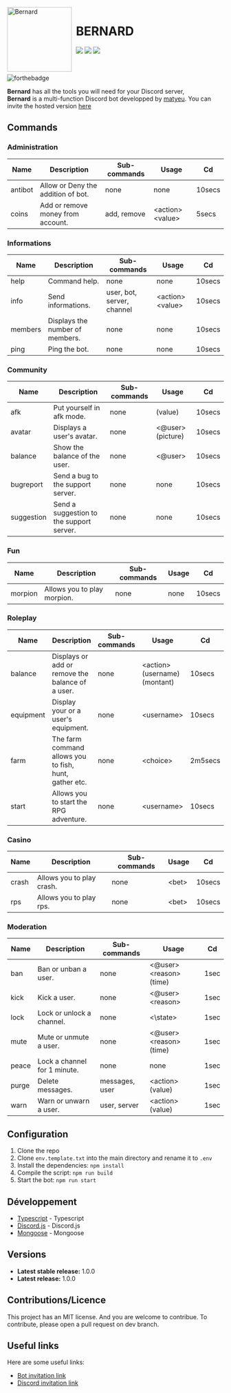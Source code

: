 <img width="150" height="150" align="left" style="float: left; margin: 0 10px 0 0;" alt="Bernard" src="https://cdn.discordapp.com/attachments/937724360725254154/983073875434831872/IMG_1553.JPG">

# BERNARD

[![](https://img.shields.io/discord/983056621716512910.svg?logo=discord&colorB=7289DA)](https://discord.gg/xNSKAkrPUg)
[![](https://img.shields.io/badge/discord.js-v13.0.0-blue.svg?logo=npm)](https://discord.js.org/)
[![](https://img.shields.io/badge/nodejs-16.6.0-green.svg)](https://www.nodejs.org)


<br>

![forthebadge](http://forthebadge.com/images/badges/built-with-love.svg)

**Bernard** has all the tools you will need for your Discord server,<br>
**Bernard** is a multi-function Discord bot developped by [matyeu](https://discord.com/users/916444775861850175). You can invite the hosted version [here](https://discord.com/api/oauth2/authorize?client_id=983074050010144819&permissions=8&scope=bot%20applications.commands)

## Commands

### Administration

| Name          | Description                              | Sub-commands   | Usage                 | Cd     |
| ------------- | ---------------------------------------- | -------------- | --------------------- | ------ |
| antibot       | Allow or Deny the addition of bot.       | none           | none                  | 10secs |
| coins         | Add or remove money from account.        | add, remove    | \<action> \<value>    | 5secs  |

### Informations

| Name          | Description                          | Sub-commands                | Usage                 | Cd     |
| ------------- | ------------------------------------ | --------------------------- | --------------------- | ------ |
| help          | Command help.                        | none                        | none                  | 10secs |
| info          | Send informations.                   | user, bot, server, channel  | \<action> \<value>    | 10secs |
| members       | Displays the number of members.      | none                        | none                  | 10secs |
| ping          | Ping the bot.                        | none                        | none                  | 10secs |

### Community

| Name          | Description                              | Sub-commands   | Usage                 | Cd     |
| ------------- | ---------------------------------------- | -------------- | --------------------- | ------ |
| afk           | Put yourself in afk mode.                | none           | (value)               | 10secs |
| avatar        | Displays a user's avatar.                | none           | <@user> (picture)     | 10secs |
| balance       | Show the balance of the user.            | none           | <@user>               | 10secs |
| bugreport     | Send a bug to the support server.        | none           | none                  | 10secs |
| suggestion    | Send a suggestion to the support server. | none           | none                  | 10secs |
### Fun

| Name          | Description                              | Sub-commands   | Usage                 | Cd     |
| ------------- | ---------------------------------------- | -------------- | --------------------- | ------ |
| morpion       | Allows you to play morpion.                | none         | none                  | 10secs |

### Roleplay
| Name          | Description                                               | Sub-commands   | Usage                           | Cd      |
| ------------- | --------------------------------------------------------- | -------------- | ------------------------------- | ------- |
| balance       | Displays or add or remove the balance of a user.          | none           | \<action> (username) (montant)  | 10secs  |
| equipment     | Display your or a user's equipment.                       | none           | \<username>                     | 10secs  |
| farm          | The farm command allows you to fish, hunt, gather etc.    | none           | \<choice>                       | 2m5secs |
| start         | Allows you to start the RPG adventure.                    | none           | \<username>                     | 10secs  |

### Casino
| Name          | Description                              | Sub-commands   | Usage                 | Cd     |
| ------------- | ---------------------------------------- | -------------- | --------------------- | ------ |
| crash         | Allows you to play crash.                | none           | \<bet>                | 10secs |
| rps           | Allows you to play rps.                  | none           | \<bet>                | 10secs |

### Moderation

| Name          | Description                      | Sub-commands     | Usage                    | Cd     |
| ------------- | -------------------------------- | ---------------- | ------------------------ | ------ |
| ban           | Ban or unban a user.             |none              | <@user> \<reason> (time) | 1sec   |
| kick          | Kick a user.                     |none              | <@user> \<reason>        | 1sec   |
| lock          | Lock or unlock a channel.        |none              | <\state>                 | 1sec   |
| mute          | Mute or unmute a user.           |none              | <@user> \<reason> (time) | 1sec   |
| peace         | Lock a channel for 1 minute.     |none              | none                     | 1sec   |
| purge         | Delete messages.                 |messages, user    | \<action> (value)        | 1sec   |
| warn          | Warn or unwarn a user.           |user, server      | \<action> (value)        | 1sec   |



## Configuration

1. Clone the repo
2. Clone `env.template.txt` into the main directory and rename it to `.env`
3. Install the dependencies: `npm install`
4. Compile the script: `npm run build`
5. Start the bot: `npm run start`

## Développement

* [Typescript]() - Typescript
* [Discord.js](https://discord.js.org) - Discord.js
* [Mongoose](https://mongodb.com) - Mongoose

## Versions
* **Latest stable release:** 1.0.0
* **Latest release:** 1.0.0

## Contributions/Licence

This project has an MIT license. And you are welcome to contribue. To contribute, please open a pull request on dev branch.

## Useful links

Here are some useful links:
* [Bot invitation link](https://discord.com/api/oauth2/authorize?client_id=983074050010144819&permissions=8&scope=bot%20applications.commands)
* [Discord invitation link](https://discord.gg/xNSKAkrPUg)


